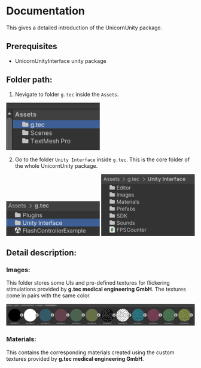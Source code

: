 # Documentation
This gives a detailed introduction of the UnicornUnity package.

## Prerequisites
- UnicornUnityInterface unity package

## Folder path:
1. Nevigate to folder ``g.tec`` inside the `Assets`.
<p align="left">
<img src="../Img/image7.png" alt="drawing" width="250"/><br/>
</p>

2. Go to the folder `Unity Interface` inside `g.tec`. This is the core folder of the whole UnicornUnity package.
<p align="left">
<img src="../Img/image8.png" alt="drawing" width="250"/>
<img src="../Img/image9.png" alt="drawing" width="250"/><br/>
</p>

## Detail description:
### Images:
This folder stores some UIs and pre-defined textures for flickering stimulations provided by **g.tec medical engineering GmbH**. The textures come in pairs with the same color. 
<p align="left">
<img src="../Img/image11.png" alt="drawing" width="700"/><br/>
</p>

### Materials:
This contains the corresponding materials created using the custom textures provided by **g.tec medical engineering GmbH**.